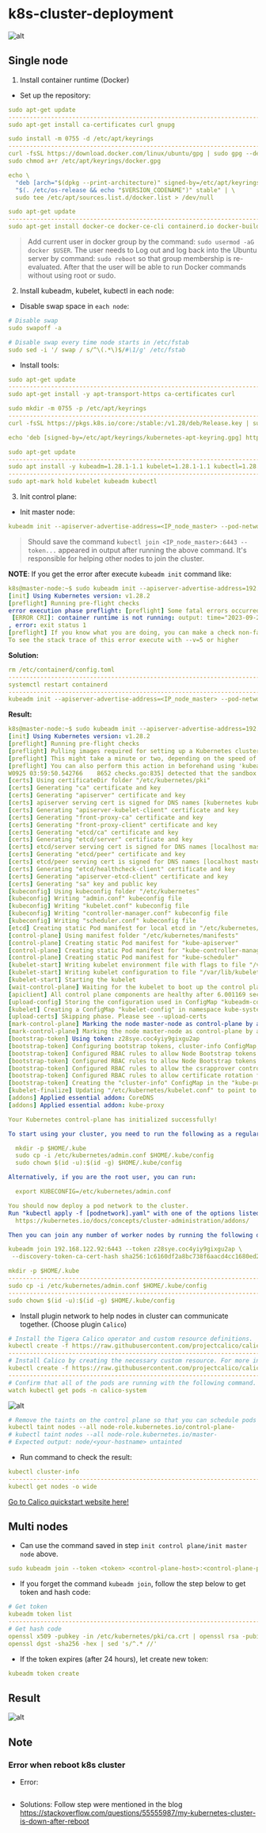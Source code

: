 # k8s-cluster-deployment

![alt](images/overview.png)

## Single node

1. Install container runtime (Docker)

- Set up the repository:

```yml
sudo apt-get update
-------------------------------------------------------------------------------------------------------
sudo apt-get install ca-certificates curl gnupg
```

```yml
sudo install -m 0755 -d /etc/apt/keyrings
-------------------------------------------------------------------------------------------------------
curl -fsSL https://download.docker.com/linux/ubuntu/gpg | sudo gpg --dearmor -o /etc/apt/keyrings/docker.gpg
sudo chmod a+r /etc/apt/keyrings/docker.gpg
```

```yml
echo \
  "deb [arch="$(dpkg --print-architecture)" signed-by=/etc/apt/keyrings/docker.gpg] https://download.docker.com/linux/ubuntu \
  "$(. /etc/os-release && echo "$VERSION_CODENAME")" stable" | \
  sudo tee /etc/apt/sources.list.d/docker.list > /dev/null
```

```yml
sudo apt-get update
-------------------------------------------------------------------------------------------------------
sudo apt-get install docker-ce docker-ce-cli containerd.io docker-buildx-plugin docker-compose-plugin -y
```

> Add current user in docker group by the command: `sudo usermod -aG docker $USER`. The user needs to Log out and log back into the Ubuntu server by command: `sudo reboot` so that group membership is re-evaluated. After that the user will be able to run Docker commands without using root or sudo.

2. Install kubeadm, kubelet, kubectl in each node:

- Disable swap space in `each node`:

```yml
# Disable swap
sudo swapoff -a

# Disable swap every time node starts in /etc/fstab
sudo sed -i '/ swap / s/^\(.*\)$/#\1/g' /etc/fstab
```

- Install tools:

```yml
sudo apt-get update
-------------------------------------------------------------------------------------------------------
sudo apt-get install -y apt-transport-https ca-certificates curl
```

```yml
sudo mkdir -m 0755 -p /etc/apt/keyrings
-------------------------------------------------------------------------------------------------------
curl -fsSL https://pkgs.k8s.io/core:/stable:/v1.28/deb/Release.key | sudo gpg --dearmor -o /etc/apt/keyrings/kubernetes-apt-keyring.gpg
```

```yml
echo 'deb [signed-by=/etc/apt/keyrings/kubernetes-apt-keyring.gpg] https://pkgs.k8s.io/core:/stable:/v1.28/deb/ /' | sudo tee /etc/apt/sources.list.d/kubernetes.list
```

```yml
sudo apt-get update
-------------------------------------------------------------------------------------------------------
sudo apt install -y kubeadm=1.28.1-1.1 kubelet=1.28.1-1.1 kubectl=1.28.1-1.1
-------------------------------------------------------------------------------------------------------
sudo apt-mark hold kubelet kubeadm kubectl
```

3. Init control plane:

- Init master node:

```yml
kubeadm init --apiserver-advertise-address=<IP_node_master> --pod-network-cidr=192.168.0.0/16
```

> Should save the command `kubectl join <IP_node_master>:6443 --token...` appeared in output after running the above command. It's responsible for helping other nodes to join the cluster.

**NOTE**: If you get the error after execute `kubeadm init` command like:

```yml
k8s@master-node:~$ sudo kubeadm init --apiserver-advertise-address=192.168.122.92 --pod-network-cidr=192.168.0.0/16 --ignore-preflight-errors=...
[init] Using Kubernetes version: v1.28.2
[preflight] Running pre-flight checks
error execution phase preflight: [preflight] Some fatal errors occurred:
 [ERROR CRI]: container runtime is not running: output: time="2023-09-25T03:58:00Z" level=fatal msg="validate service connection: CRI v1 runtime API is not implemented for endpoint \"unix:///var/run/containerd/containerd.sock\": rpc error: code = Unimplemented desc = unknown service runtime.v1.RuntimeService"
, error: exit status 1
[preflight] If you know what you are doing, you can make a check non-fatal with `--ignore-preflight-errors=...`
To see the stack trace of this error execute with --v=5 or higher
```

**Solution:**

```yml
rm /etc/containerd/config.toml
-------------------------------------------------------------------------------------------------------
systemctl restart containerd
-------------------------------------------------------------------------------------------------------
kubeadm init --apiserver-advertise-address=<IP_node_master> --pod-network-cidr=192.168.0.0/16
```

**Result:**

```yml
k8s@master-node:~$ sudo kubeadm init --apiserver-advertise-address=192.168.122.92 --pod-network-cidr=192.168.0.0/16 
[init] Using Kubernetes version: v1.28.2
[preflight] Running pre-flight checks
[preflight] Pulling images required for setting up a Kubernetes cluster
[preflight] This might take a minute or two, depending on the speed of your internet connection
[preflight] You can also perform this action in beforehand using 'kubeadm config images pull'
W0925 03:59:50.542766    8652 checks.go:835] detected that the sandbox image "registry.k8s.io/pause:3.6" of the container runtime is inconsistent with that used by kubeadm. It is recommended that using "registry.k8s.io/pause:3.9" as the CRI sandbox image.
[certs] Using certificateDir folder "/etc/kubernetes/pki"
[certs] Generating "ca" certificate and key
[certs] Generating "apiserver" certificate and key
[certs] apiserver serving cert is signed for DNS names [kubernetes kubernetes.default kubernetes.default.svc kubernetes.default.svc.cluster.local master-node] and IPs [10.96.0.1 192.168.122.92]
[certs] Generating "apiserver-kubelet-client" certificate and key
[certs] Generating "front-proxy-ca" certificate and key
[certs] Generating "front-proxy-client" certificate and key
[certs] Generating "etcd/ca" certificate and key
[certs] Generating "etcd/server" certificate and key
[certs] etcd/server serving cert is signed for DNS names [localhost master-node] and IPs [192.168.122.92 127.0.0.1 ::1]
[certs] Generating "etcd/peer" certificate and key
[certs] etcd/peer serving cert is signed for DNS names [localhost master-node] and IPs [192.168.122.92 127.0.0.1 ::1]
[certs] Generating "etcd/healthcheck-client" certificate and key
[certs] Generating "apiserver-etcd-client" certificate and key
[certs] Generating "sa" key and public key
[kubeconfig] Using kubeconfig folder "/etc/kubernetes"
[kubeconfig] Writing "admin.conf" kubeconfig file
[kubeconfig] Writing "kubelet.conf" kubeconfig file
[kubeconfig] Writing "controller-manager.conf" kubeconfig file
[kubeconfig] Writing "scheduler.conf" kubeconfig file
[etcd] Creating static Pod manifest for local etcd in "/etc/kubernetes/manifests"
[control-plane] Using manifest folder "/etc/kubernetes/manifests"
[control-plane] Creating static Pod manifest for "kube-apiserver"
[control-plane] Creating static Pod manifest for "kube-controller-manager"
[control-plane] Creating static Pod manifest for "kube-scheduler"
[kubelet-start] Writing kubelet environment file with flags to file "/var/lib/kubelet/kubeadm-flags.env"
[kubelet-start] Writing kubelet configuration to file "/var/lib/kubelet/config.yaml"
[kubelet-start] Starting the kubelet
[wait-control-plane] Waiting for the kubelet to boot up the control plane as static Pods from directory "/etc/kubernetes/manifests". This can take up to 4m0s
[apiclient] All control plane components are healthy after 6.001169 seconds
[upload-config] Storing the configuration used in ConfigMap "kubeadm-config" in the "kube-system" Namespace
[kubelet] Creating a ConfigMap "kubelet-config" in namespace kube-system with the configuration for the kubelets in the cluster
[upload-certs] Skipping phase. Please see --upload-certs
[mark-control-plane] Marking the node master-node as control-plane by adding the labels: [node-role.kubernetes.io/control-plane node.kubernetes.io/exclude-from-external-load-balancers]
[mark-control-plane] Marking the node master-node as control-plane by adding the taints [node-role.kubernetes.io/control-plane:NoSchedule]
[bootstrap-token] Using token: z28sye.coc4yiy9gixgu2ap
[bootstrap-token] Configuring bootstrap tokens, cluster-info ConfigMap, RBAC Roles
[bootstrap-token] Configured RBAC rules to allow Node Bootstrap tokens to get nodes
[bootstrap-token] Configured RBAC rules to allow Node Bootstrap tokens to post CSRs in order for nodes to get long term certificate credentials
[bootstrap-token] Configured RBAC rules to allow the csrapprover controller automatically approve CSRs from a Node Bootstrap Token
[bootstrap-token] Configured RBAC rules to allow certificate rotation for all node client certificates in the cluster
[bootstrap-token] Creating the "cluster-info" ConfigMap in the "kube-public" namespace
[kubelet-finalize] Updating "/etc/kubernetes/kubelet.conf" to point to a rotatable kubelet client certificate and key
[addons] Applied essential addon: CoreDNS
[addons] Applied essential addon: kube-proxy

Your Kubernetes control-plane has initialized successfully!

To start using your cluster, you need to run the following as a regular user:

  mkdir -p $HOME/.kube
  sudo cp -i /etc/kubernetes/admin.conf $HOME/.kube/config
  sudo chown $(id -u):$(id -g) $HOME/.kube/config

Alternatively, if you are the root user, you can run:

  export KUBECONFIG=/etc/kubernetes/admin.conf

You should now deploy a pod network to the cluster.
Run "kubectl apply -f [podnetwork].yaml" with one of the options listed at:
  https://kubernetes.io/docs/concepts/cluster-administration/addons/

Then you can join any number of worker nodes by running the following on each as root:

kubeadm join 192.168.122.92:6443 --token z28sye.coc4yiy9gixgu2ap \
 --discovery-token-ca-cert-hash sha256:1c6160df2a8bc738f6aacd4cc1680ed228be0109e629672df0e530780c453b77 
```

```yml
mkdir -p $HOME/.kube
-------------------------------------------------------------------------------------------------------
sudo cp -i /etc/kubernetes/admin.conf $HOME/.kube/config
-------------------------------------------------------------------------------------------------------
sudo chown $(id -u):$(id -g) $HOME/.kube/config
```

- Install plugin network to help nodes in cluster can communicate together. (Choose plugin `Calico`)

```yml
# Install the Tigera Calico operator and custom resource definitions.
kubectl create -f https://raw.githubusercontent.com/projectcalico/calico/v3.26.0/manifests/tigera-operator.yaml
-------------------------------------------------------------------------------------------------------
# Install Calico by creating the necessary custom resource. For more information on configuration options available in this manifest.
kubectl create -f https://raw.githubusercontent.com/projectcalico/calico/v3.26.0/manifests/custom-resources.yaml
-------------------------------------------------------------------------------------------------------
# Confirm that all of the pods are running with the following command.
watch kubectl get pods -n calico-system
```

![alt](images/watch-process.png)

```yml
# Remove the taints on the control plane so that you can schedule pods on it.
kubectl taint nodes --all node-role.kubernetes.io/control-plane-
# kubectl taint nodes --all node-role.kubernetes.io/master-
# Expected output: node/<your-hostname> untainted
```

- Run command to check the result:

```yml
kubectl cluster-info
-------------------------------------------------------------------------------------------------------
kubectl get nodes -o wide
```

[Go to Calico quickstart website here!](https://docs.tigera.io/calico/latest/getting-started/kubernetes/quickstart)

## Multi nodes

- Can use the command saved in step `init control plane/init master node` above.

```yml
sudo kubeadm join --token <token> <control-plane-host>:<control-plane-port> --discovery-token-ca-cert-hash sha256:<hash>
```

- If you forget the command `kubeadm join`, follow the step below to get token and hash code:

```yml
# Get token
kubeadm token list
-------------------------------------------------------------------------------------------------------
# Get hash code
openssl x509 -pubkey -in /etc/kubernetes/pki/ca.crt | openssl rsa -pubin -outform der 2>/dev/null | \
openssl dgst -sha256 -hex | sed 's/^.* //'
```

- If the token expires (after 24 hours), let create new token:

```yml
kubeadm token create
```

## Result

![alt](images/result.png)

## Note

### Error when reboot k8s cluster

- Error:

```yml

```

- Solutions: Follow step were mentioned in the blog <https://stackoverflow.com/questions/55555987/my-kubernetes-cluster-is-down-after-reboot>
